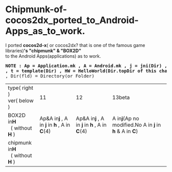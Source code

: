 Chipmunk-of-cocos2dx_ported_to_Android-Apps_as_to_work.
=============================
I ported **cocos2d-x**( or cocos2dx? that is one of the famous game libraries)**'s "chipmunk" & "BOX2D"**  
to the Android Apps(applications) as  to work.  
  
<pre><b>NOTE : Ap = Application.mk , A = Android.mk , j = jni(Dir) , h =  helloworld(Dir) , C = Classes(Dir)
, t = template(Dir) , HW = HelloWorld(Dir.topDir of this changing,not abobe helloworldDir.)</b>
, Dir(fld) = Directory(or Folder)
</pre>
<table><tr>
<td>type( right )<br>ver( below )</td><td>11</td><td>12</td><td>13beta</td></tr>
<tr><td>BOX2D in<b>H</b><br>&nbsp; ( without <b>H</b> )</td>
<td>Ap&A in<b>j</b> , A in <b>j</b> in <b>h</b> , A in <b>C</b>(4)<br></td>
<td>Ap&A in<b>j</b> , A in <b>j</b> in <b>h</b> , A in <b>C</b>(4)<br></td>
<td>A in<b>j</b>(Ap no modified.No A in <b>j</b> in <b>h</b> & A in <b>C</b>)<br></td></tr>

<tr><td>chipmunk in<b>H</b><br>&nbsp; ( without <b>H</b> )</pre></td>
<td><br>&nbsp;</td>
<td><br>&nbsp;</td>
<td><br>&nbsp;</td></tr></table>
  
